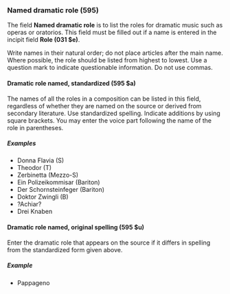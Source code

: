 ### Named dramatic role (595)

The field **Named dramatic role** is to list the roles for dramatic music such as operas or oratorios. This field must be filled out if a name is entered in the incipit field **Role (031 $e)**.  

Write names in their natural order; do not place articles after the main name. Where possible, the role should be listed from highest to lowest. Use a
question mark to indicate questionable information. Do not use commas.

#### Dramatic role named, standardized (595 $a)

The names of all the roles in a composition can be listed in this field, regardless of whether they are named on the
source or derived from secondary literature. Use standardized spelling. Indicate additions by using square brackets. You
may enter the voice part following the name of the role in parentheses.

##### Examples

- Donna Flavia (S)
- Theodor (T)
- Zerbinetta (Mezzo-S)
- Ein Polizeikommisar (Bariton)
- Der Schornsteinfeger (Bariton)
- Doktor Zwingli (B)
- ?Achiar?
- Drei Knaben

#### Dramatic role named, original spelling (595 $u)

Enter the dramatic role that appears on the source if it differs in spelling from the standardized form given above.

##### Example  

- Pappageno
